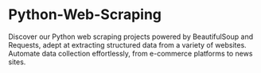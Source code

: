 # Python-Web-Scraping
Discover our Python web scraping projects powered by BeautifulSoup and Requests, adept at extracting structured data from a variety of websites. Automate data collection effortlessly, from e-commerce platforms to news sites. 

